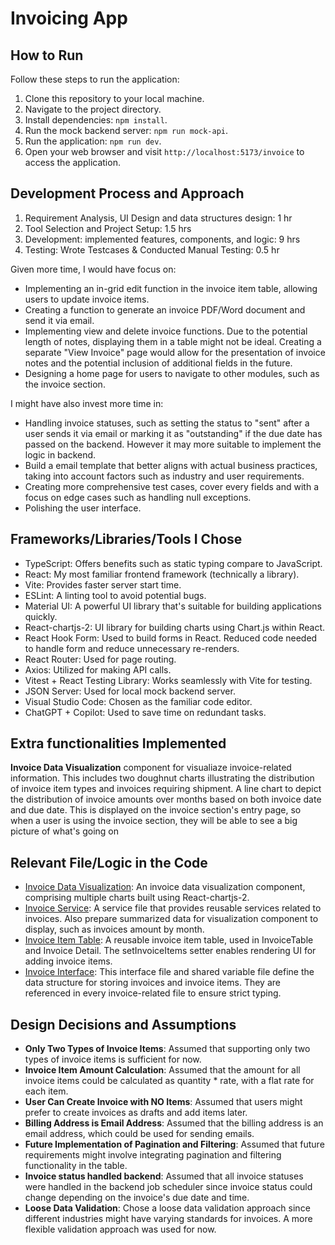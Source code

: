# Invoicing App

## How to Run

Follow these steps to run the application:

1. Clone this repository to your local machine.
2. Navigate to the project directory.
3. Install dependencies: `npm install`.
4. Run the mock backend server: `npm run mock-api`.
5. Run the application: `npm run dev`.
6. Open your web browser and visit `http://localhost:5173/invoice` to access the application.

## Development Process and Approach

1. Requirement Analysis, UI Design and data structures design: 1 hr
2. Tool Selection and Project Setup: 1.5 hrs
3. Development: implemented features, components, and logic: 9 hrs
4. Testing: Wrote Testcases & Conducted Manual Testing: 0.5 hr

Given more time, I would have focus on:
- Implementing an in-grid edit function in the invoice item table, allowing users to update invoice items.
- Creating a function to generate an invoice PDF/Word document and send it via email.
- Implementing view and delete invoice functions. Due to the potential length of notes, displaying them in a table might not be ideal. Creating a separate "View Invoice" page would allow for the presentation of invoice notes and the potential inclusion of additional fields in the future.
- Designing a home page for users to navigate to other modules, such as the invoice section.

I might have also invest more time in:
- Handling invoice statuses, such as setting the status to "sent" after a user sends it via email or marking it as "outstanding" if the due date has passed on the backend. However it may more suitable to implement the logic in backend.
- Build a email template that better aligns with actual business practices, taking into account factors such as industry and user requirements.
- Creating more comprehensive test cases, cover every fields and with a focus on edge cases such as handling null exceptions.
- Polishing the user interface.

## Frameworks/Libraries/Tools I Chose


- TypeScript: Offers benefits such as static typing compare to JavaScript.
- React: My most familiar frontend framework (technically a library).
- Vite: Provides faster server start time.
- ESLint: A linting tool to avoid potential bugs.
- Material UI: A powerful UI library that's suitable for building applications quickly.
- React-chartjs-2: UI library for building charts using Chart.js within React.
- React Hook Form: Used to build forms in React. Reduced code needed to handle form and reduce unnecessary re-renders.
- React Router: Used for page routing.
- Axios: Utilized for making API calls.
- Vitest + React Testing Library: Works seamlessly with Vite for testing.
- JSON Server: Used for local mock backend server.
- Visual Studio Code: Chosen as the familiar code editor.
- ChatGPT + Copilot: Used to save time on redundant tasks.

## Extra functionalities Implemented
**Invoice Data Visualization** component for visualiaze invoice-related information. This includes two doughnut charts illustrating the distribution of invoice item types and invoices requiring shipment. A line chart to depict the distribution of invoice amounts over months based on both invoice date and due date. This is displayed on the invoice section's entry page, so when a user is using the invoice section, they will be able to see a big picture of what's going on

## Relevant File/Logic in the Code
- [Invoice Data Visualization](./src/components/Invoice/InvoiceDataVisualization.tsx): An invoice data visualization component, comprising multiple charts built using React-chartjs-2.
- [Invoice Service](./src/services/InvoiceService.tsx): A service file that provides reusable services related to invoices. Also prepare summarized data for visualization component to display, such as invoices amount by month.
- [Invoice Item Table](./src/components/Invoice/InvoiceItemTable.tsx): A reusable invoice item table, used in InvoiceTable and Invoice Detail. The setInvoiceItems setter enables rendering UI for adding invoice items.
- [Invoice Interface](./src/interface/IInvoice.tsx): This interface file and shared variable file define the data structure for storing invoices and invoice items. They are referenced in every invoice-related file to ensure strict typing.

## Design Decisions and Assumptions

- **Only Two Types of Invoice Items**: Assumed that supporting only two types of invoice items is sufficient for now.
- **Invoice Item Amount Calculation**: Assumed that the amount for all invoice items could be calculated as quantity * rate, with a flat rate for each item.
- **User Can Create Invoice with NO Items**: Assumed that users might prefer to create invoices as drafts and add items later.
- **Billing Address is Email Address**: Assumed that the billing address is an email address, which could be used for sending emails.
- **Future Implementation of Pagination and Filtering**: Assumed that future requirements might involve integrating pagination and filtering functionality in the table.
- **Invoice status handled backend**: Assumed that all invoice statuses were handled in the backend job scheduler since invoice status could change depending on the invoice's due date and time.
- **Loose Data Validation**: Chose a loose data validation approach since different industries might have varying standards for invoices. A more flexible validation approach was used for now.

